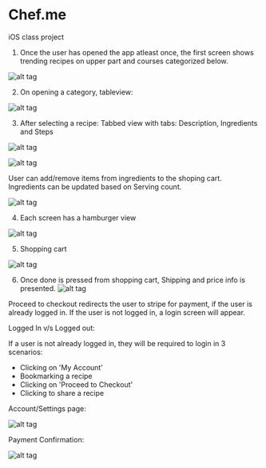 Chef.me
=======

iOS class project

1) Once the user has opened the app atleast once, the first screen shows trending recipes on upper part and courses categorized below.

![alt tag](https://raw.github.com/bbhati/Chef.me/master/mockups/screenshot_home.png)

2) On opening a category, tableview: 

![alt tag](https://raw.github.com/bbhati/Chef.me/master/mockups/tableview.png)

3) After selecting a recipe: Tabbed view with tabs: Description, Ingredients and Steps

![alt tag](https://raw.github.com/bbhati/Chef.me/master/mockups/RecipeDescription.png)

![alt tag](https://raw.github.com/bbhati/Chef.me/master/mockups/Ingredients.png) 

User can add/remove items from ingredients to the shoping cart. Ingredients can be updated based on Serving count.

![alt tag](https://raw.github.com/bbhati/Chef.me/master/mockups/RecipeSteps.png)

4) Each screen has a hamburger view

![alt tag](https://raw.github.com/bbhati/Chef.me/master/mockups/hamburger.png)

5) Shopping cart

![alt tag](https://raw.github.com/bbhati/Chef.me/master/mockups/ShoppingCart.png)

6) Once done is pressed from shopping cart, Shipping and price info is presented.
![alt tag](https://raw.github.com/bbhati/Chef.me/master/mockups/shipping.png)

Proceed to checkout redirects the user to stripe for payment, if the user is already logged in. If the user is not logged in, a login screen will appear.

Logged In v/s Logged out:

If a user is not already logged in, they will be required to login in 3 scenarios:
 - Clicking on 'My Account'
 - Bookmarking a recipe
 - Clicking on 'Proceed to Checkout'
 - Clicking to share a recipe
  
Account/Settings page:

![alt tag](https://raw.github.com/bbhati/Chef.me/blob/master/mockups/Screen%20Shot%202014-02-04%20at%209.39.02%20AM.png)

Payment Confirmation:

![alt tag](https://raw.github.com/bbhati/Chef.me/master/mockups/PaymentConfirmation.png)

